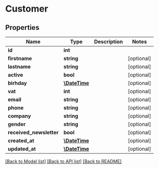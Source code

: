 # Customer

## Properties
Name | Type | Description | Notes
------------ | ------------- | ------------- | -------------
**id** | **int** |  | 
**firstname** | **string** |  | [optional] 
**lastname** | **string** |  | [optional] 
**active** | **bool** |  | [optional] 
**birhday** | [**\DateTime**](Date.md) |  | [optional] 
**vat** | **int** |  | [optional] 
**email** | **string** |  | [optional] 
**phone** | **string** |  | [optional] 
**company** | **string** |  | [optional] 
**gender** | **string** |  | [optional] 
**received_newsletter** | **bool** |  | [optional] 
**created_at** | [**\DateTime**](\DateTime.md) |  | [optional] 
**updated_at** | [**\DateTime**](\DateTime.md) |  | [optional] 

[[Back to Model list]](../README.md#documentation-for-models) [[Back to API list]](../README.md#documentation-for-api-endpoints) [[Back to README]](../README.md)


